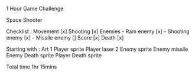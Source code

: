 1 Hour Game Challenge

Space Shooter

Checklist :
    Movement [x]
    Shooting [x]
    Enemies
        - Ram enemy [x]
        - Shooting enemy [x]
        - Missile enemy []
    Score [x]
    Death [x]


Starting with :
    Art
        1 Player sprite
        Player laser
        2 Enemy sprite
        Enemy missile
        Enemy Death sprite
        Player Death sprite
        
        
 Total time 1hr 15mins
